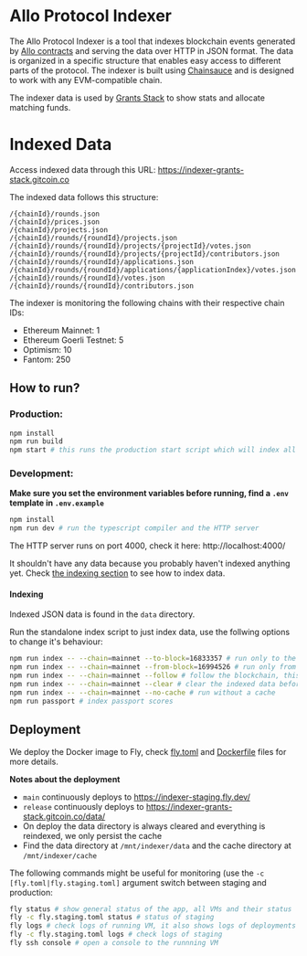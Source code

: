 # Allo Protocol Indexer

The Allo Protocol Indexer is a tool that indexes blockchain events generated by [Allo contracts](https://github.com/Allo-Protocol/contracts) and serving the data over HTTP in JSON format. The data is organized in a specific structure that enables easy access to different parts of the protocol. The indexer is built using [Chainsauce](https://github.com/boudra/chainsauce) and is designed to work with any EVM-compatible chain.

The indexer data is used by [Grants Stack](https://github.com/gitcoinco/grants-stack) to show stats and allocate matching funds.

# Indexed Data

Access indexed data through this URL: https://indexer-grants-stack.gitcoin.co

The indexed data follows this structure:

```
/{chainId}/rounds.json
/{chainId}/prices.json
/{chainId}/projects.json
/{chainId}/rounds/{roundId}/projects.json
/{chainId}/rounds/{roundId}/projects/{projectId}/votes.json
/{chainId}/rounds/{roundId}/projects/{projectId}/contributors.json
/{chainId}/rounds/{roundId}/applications.json
/{chainId}/rounds/{roundId}/applications/{applicationIndex}/votes.json
/{chainId}/rounds/{roundId}/votes.json
/{chainId}/rounds/{roundId}/contributors.json
```

The indexer is monitoring the following chains with their respective chain IDs:

- Ethereum Mainnet: 1
- Ethereum Goerli Testnet: 5
- Optimism: 10
- Fantom: 250

## How to run?

### Production:

```bash
npm install
npm run build
npm start # this runs the production start script which will index all chains and start the HTTP server
```

### Development:

**Make sure you set the environment variables before running, find a `.env` template in `.env.example`**

```bash
npm install
npm run dev # run the typescript compiler and the HTTP server
```

The HTTP server runs on port 4000, check it here: http://localhost:4000/

It shouldn't have any data because you probably haven't indexed anything yet. Check [the indexing section](#Indexing) to see how to index data.

#### Indexing

Indexed JSON data is found in the `data` directory.

Run the standalone index script to just index data, use the follwing options to change it's behaviour:

```bash
npm run index -- --chain=mainnet --to-block=16833357 # run only to the specified block, useful to maximize cache usage
npm run index -- --chain=mainnet --from-block=16994526 # run only from the specified block, useful to index only the latest events
npm run index -- --chain=mainnet --follow # follow the blockchain, this runs as a long running process indexing events as they happen
npm run index -- --chain=mainnet --clear # clear the indexed data before indexing
npm run index -- --chain=mainnet --no-cache # run without a cache
npm run passport # index passport scores
```

## Deployment

We deploy the Docker image to Fly, check [fly.toml](https://github.com/gitcoinco/allo-indexer/blob/main/fly.toml) and [Dockerfile](https://github.com/gitcoinco/allo-indexer/blob/main/Dockerfile) files for more details.

**Notes about the deployment**

- `main` continuously deploys to https://indexer-staging.fly.dev/
- `release` continuously deploys to https://indexer-grants-stack.gitcoin.co/data/
- On deploy the data directory is always cleared and everything is reindexed, we only persist the cache
- Find the data directory at `/mnt/indexer/data` and the cache directory at `/mnt/indexer/cache`

The following commands might be useful for monitoring (use the `-c [fly.toml|fly.staging.toml]` argument switch between staging and production:

```bash
fly status # show general status of the app, all VMs and their status
fly -c fly.staging.toml status # status of staging
fly logs # check logs of running VM, it also shows logs of deployments in progress
fly -c fly.staging.toml logs # check logs of staging
fly ssh console # open a console to the runnning VM
```


